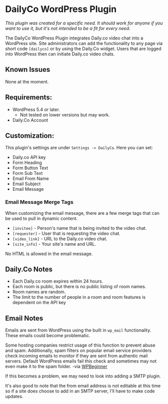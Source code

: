 # DailyCo WordPress Plugin

*This plugin was created for a specific need. It should work for anyone if you want to use it, but it's not intended to be a fit for every need.*

The DailyCo WordPress Plugin integrates Daily.co video chat into a WordPress site. Site administrators can add the functionality to any page via short code `[dailyco]` or by using the Daily.Co widget. Users that are logged into WordPress then can initiate Daily.co video chats.

## Known Issues

None at the moment.

## Requirements:

* WordPress 5.4 or later.
	* Not tested on lower versions but may work.
* Daily.Co Account

## Customization:

This plugin's settings are under `Settings -> DailyCo`. Here you can set:

* Daily.co API key
* Form Heading
* Form Button Text
* Form Sub Text
* Email From Name
* Email Subject
* Email Message

### Email Message Merge Tags

When customizing the email message, there are a few merge tags that can be used to pull in dynamic content.

* `[invitee]` - Person's name that is being invited to the video chat.
* `[requester]` - User that is requesting the video chat.
* `[video_link]` - URL to the Daily.co video chat.
* `[site_info]` - Your site's name and URL.

No HTML is allowed in the email message.

## Daily.Co Notes

* Each Daily.co room expires within 24 hours.
* Each room is public, but there is no public listing of room names.
* Room names are random.
* The limit to the number of people in a room and room features is dependent on the API key

## Email Notes

Emails are sent from WordPress using the built in `wp_mail` functionality. These emails could become problematic.

Some hosting companies restrict usage of this function to prevent abuse and spam. Additionally, spam filters on popular email service providers check incoming emails to monitor if they are sent from authentic mail servers. Default WordPress emails fail this check and sometimes may not even make it to the spam folder. -via [WPBeginner](https://www.wpbeginner.com/plugins/how-to-send-email-in-wordpress-using-the-gmail-smtp-server/)

If this becomes a problem, we may need to look into adding a SMTP plugin.

It's also good to note that the from email address is not editable at this time so if a site does choose to add in an SMTP server, I'll have to make code updates.
